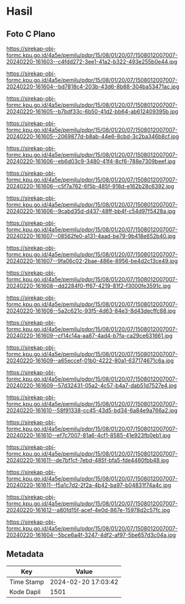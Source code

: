 # Hasil

## Foto C Plano

https://sirekap-obj-formc.kpu.go.id/4a5e/pemilu/pdpr/15/08/01/20/07/1508012007007-20240220-161603--c4fdd272-3ee1-41a2-b322-493e255b0e44.jpg

https://sirekap-obj-formc.kpu.go.id/4a5e/pemilu/pdpr/15/08/01/20/07/1508012007007-20240220-161604--bd7818c4-203b-43d6-8b88-304ba53471ac.jpg

https://sirekap-obj-formc.kpu.go.id/4a5e/pemilu/pdpr/15/08/01/20/07/1508012007007-20240220-161605--b7bdf33c-6b50-41d2-bb64-ab612409395b.jpg

https://sirekap-obj-formc.kpu.go.id/4a5e/pemilu/pdpr/15/08/01/20/07/1508012007007-20240220-161605--2069877d-b8ab-44e6-8cbd-3c2ba346b8cf.jpg

https://sirekap-obj-formc.kpu.go.id/4a5e/pemilu/pdpr/15/08/01/20/07/1508012007007-20240220-161606--eb6d03c9-3480-41f4-8cf6-788e7309beef.jpg

https://sirekap-obj-formc.kpu.go.id/4a5e/pemilu/pdpr/15/08/01/20/07/1508012007007-20240220-161606--c5f7a762-6f5b-485f-918d-e162b28c6392.jpg

https://sirekap-obj-formc.kpu.go.id/4a5e/pemilu/pdpr/15/08/01/20/07/1508012007007-20240220-161606--9cabd35d-d437-48ff-bb4f-c54d97f5428a.jpg

https://sirekap-obj-formc.kpu.go.id/4a5e/pemilu/pdpr/15/08/01/20/07/1508012007007-20240220-161607--08562fe0-a131-4aad-be79-9b418e652b40.jpg

https://sirekap-obj-formc.kpu.go.id/4a5e/pemilu/pdpr/15/08/01/20/07/1508012007007-20240220-161607--9fa06c02-2bae-486e-8956-be4d2c13ce49.jpg

https://sirekap-obj-formc.kpu.go.id/4a5e/pemilu/pdpr/15/08/01/20/07/1508012007007-20240220-161608--dd2284f0-ff67-4219-81f2-f3000fe3591c.jpg

https://sirekap-obj-formc.kpu.go.id/4a5e/pemilu/pdpr/15/08/01/20/07/1508012007007-20240220-161608--5a2c621c-93f5-4d63-84e3-8d43decffc88.jpg

https://sirekap-obj-formc.kpu.go.id/4a5e/pemilu/pdpr/15/08/01/20/07/1508012007007-20240220-161609--cf14c14a-aa87-4ad4-b7fa-ca29ce631661.jpg

https://sirekap-obj-formc.kpu.go.id/4a5e/pemilu/pdpr/15/08/01/20/07/1508012007007-20240220-161609--a65eccef-01b0-4222-80a1-637174671c6a.jpg

https://sirekap-obj-formc.kpu.go.id/4a5e/pemilu/pdpr/15/08/01/20/07/1508012007007-20240220-161609--57d32431-05a2-4c57-b4a7-dab51d7527e4.jpg

https://sirekap-obj-formc.kpu.go.id/4a5e/pemilu/pdpr/15/08/01/20/07/1508012007007-20240220-161610--58f91338-cc45-43d5-bd34-6a84e9a766a2.jpg

https://sirekap-obj-formc.kpu.go.id/4a5e/pemilu/pdpr/15/08/01/20/07/1508012007007-20240220-161610--ef7c7007-81a6-4cf1-8585-41e923fb0eb1.jpg

https://sirekap-obj-formc.kpu.go.id/4a5e/pemilu/pdpr/15/08/01/20/07/1508012007007-20240220-161611--de7bf1cf-7ebd-485f-bfa5-fde4460fbb48.jpg

https://sirekap-obj-formc.kpu.go.id/4a5e/pemilu/pdpr/15/08/01/20/07/1508012007007-20240220-161611--f5a1c7d2-2f2a-4b42-ba97-b04831f74a4c.jpg

https://sirekap-obj-formc.kpu.go.id/4a5e/pemilu/pdpr/15/08/01/20/07/1508012007007-20240220-161612--a80fd15f-acef-4e0d-867e-15978d2c57fc.jpg

https://sirekap-obj-formc.kpu.go.id/4a5e/pemilu/pdpr/15/08/01/20/07/1508012007007-20240220-161604--5bce6a4f-3247-4df2-af97-5be657d3c04a.jpg


## Metadata

| Key        | Value               |
| ---------- | ------------------- |
| Time Stamp | 2024-02-20 17:03:42 |
| Kode Dapil | 1501                |



